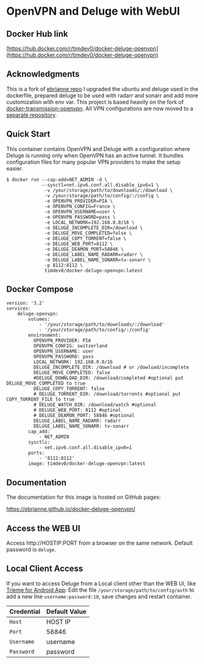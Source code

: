 # OpenVPN and Deluge with WebUI

## Docker Hub link

[https://hub.docker.com/r/timdev0/docker-deluge-openvpn](https://hub.docker.com/r/timdev0/docker-deluge-openvpn)

## Acknowledgments

This is a fork of [ebrianne repo](https://github.com/ebrianne/docker-deluge-openvpn) I upgraded the ubuntu and deluge used in the dockerfile, prepared deluge to be used with radarr and sonarr and add more customization with env var. 
This project is based heavily on the fork of [docker-transmission-openvpn](https://github.com/haugene/docker-transmission-openvpn). All VPN configurations are now moved to a [separate repository](https://github.com/haugene/vpn-configs-contrib).

## Quick Start

This container contains OpenVPN and Deluge with a configuration
where Deluge is running only when OpenVPN has an active tunnel.
It bundles configuration files for many popular VPN providers to make the setup easier.

```
$ docker run --cap-add=NET_ADMIN -d \
             --sysctl=net.ipv6.conf.all.disable_ipv6=1 \
              -v /your/storage/path/to/downloads/:/download \
              -v /your/storage/path/to/config/:/config \
              -e OPENVPN_PROVIDER=PIA \
              -e OPENVPN_CONFIG=France \
              -e OPENVPN_USERNAME=user \
              -e OPENVPN_PASSWORD=pass \
              -e LOCAL_NETWORK=192.168.0.0/16 \
              -e DELUGE_INCOMPLETE_DIR=/download \
              -e DELUGE_MOVE_COMPLETED=false \
              -e DELUGE_COPY_TORRENT=false \
              -e DELUGE_WEB_PORT=8112 \
              -e DELUGE_DEAMON_PORT=58846 \
              -e DELUGE_LABEL_NAME_RADARR=radarr \ 
              -e DELUGE_LABEL_NAME_SONARR=tv-sonarr \
              -p 8112:8112 \
              timdev0/docker-deluge-openvpn:latest
```

## Docker Compose
```
version: '3.2'
services:
    deluge-openvpn:
        volumes:
            - '/your/storage/path/to/downloads/:/download'
            - '/your/storage/path/to/config/:/config'
        environment:
          OPENVPN_PROVIDER: PIA
          OPENVPN_CONFIG: switzerland
          OPENVPN_USERNAME: user
          OPENVPN_PASSWORD: pass
          LOCAL_NETWORK: 192.168.0.0/16
          DELUGE_INCOMPLETE_DIR: /download # or /dowload/incomplete
          DELUGE_MOVE_COMPLETED: false
          #DELUGE_DOWNLOAD_DIR: /download/completed #optional put DELUGE_MOVE_COMPLETED to true
          DELUGE_COPY_TORRENT: false
          # DELUGE_TORRENT_DIR: /download/torrents #optional put COPY_TORRENT_FILE to true
          # DELUGE_WATCH_DIR: /download/watch #optional
          # DELUGE_WEB_PORT: 8112 #optinal
          # DELUGE_DEAMON_PORT: 58846 #optional
          DELUGE_LABEL_NAME_RADARR: radarr
          DELUGE_LABEL_NAME_SONARR: tv-sonarr
        cap_add:
            - NET_ADMIN
        sysctls:
            - net.ipv6.conf.all.disable_ipv6=1
        ports:
            - '8112:8112'
        image: timdev0/docker-deluge-openvpn:latest
```
## Documentation

The documentation for this image is hosted on GitHub pages:

https://ebrianne.github.io/docker-deluge-openvpn/

## Access the WEB UI
Access http://HOSTIP:PORT from a browser on the same network. Default password is `deluge`.

## Local Client Access
If you want to access Deluge from a Local client other than the WEB UI, like [Trieme for Android App](https://f-droid.org/packages/org.deluge.trireme/):
Edit the file `/your/storage/path/to/config/auth` to add a new line `username:password:10`, save changes and restart container.

| Credential | Default Value |
| ---------- | ------------- |
| `Host`     | HOST IP       |
| `Port`     | 58846         |
| `Username` | username      |
| `Password` | password      |
